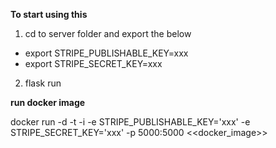 
**To start using this**

1) cd to server folder and export the below  

 - export STRIPE_PUBLISHABLE_KEY=xxx
 - export STRIPE_SECRET_KEY=xxx

2) flask run

**run docker image**

docker run -d -t -i -e STRIPE_PUBLISHABLE_KEY='xxx' -e STRIPE_SECRET_KEY='xxx' -p 5000:5000 <<docker_image>>